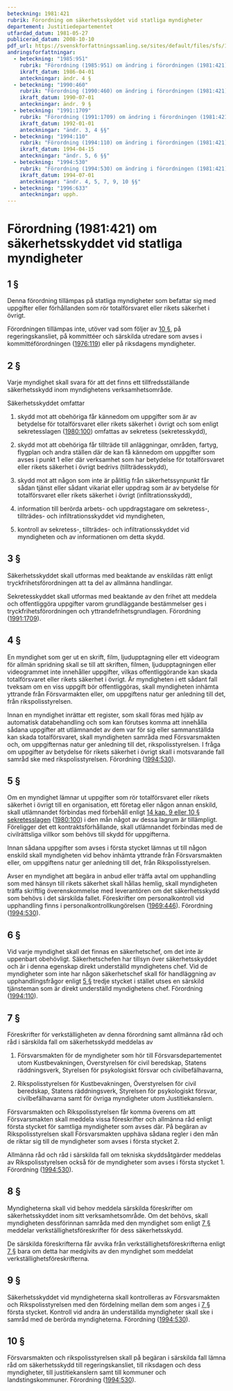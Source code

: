 ```yaml
---
beteckning: 1981:421
rubrik: Förordning om säkerhetsskyddet vid statliga myndigheter
departement: Justitiedepartementet
utfardad_datum: 1981-05-27
publicerad_datum: 2008-10-10
pdf_url: https://svenskforfattningssamling.se/sites/default/files/sfs/1981-05/SFS1981-421.pdf
andringsforfattningar:
  - beteckning: "1985:951"
    rubrik: "Förordning (1985:951) om ändring i förordningen (1981:421) om säkerhetsskyddet vid statliga myndigheter"
    ikraft_datum: 1986-04-01
    anteckningar: ändr. 4 §
  - beteckning: "1990:460"
    rubrik: "Förordning (1990:460) om ändring i förordningen (1981:421) om säkerhetsskyddet vid statliga myndigheter"
    ikraft_datum: 1990-07-01
    anteckningar: ändr. 9 §
  - beteckning: "1991:1709"
    rubrik: "Förordning (1991:1709) om ändring i förordningen (1981:421) om säkerhetsskyddet vid statliga myndigheter"
    ikraft_datum: 1992-01-01
    anteckningar: "ändr. 3, 4 §§"
  - beteckning: "1994:110"
    rubrik: "Förordning (1994:110) om ändring i förordningen (1981:421) om säkerhetsskyddet vid statliga myndigheter"
    ikraft_datum: 1994-04-15
    anteckningar: "ändr. 5, 6 §§"
  - beteckning: "1994:530"
    rubrik: "Förordning (1994:530) om ändring i förordningen (1981:421) om säkerhetsskyddet vid statliga myndigheter"
    ikraft_datum: 1994-07-01
    anteckningar: "ändr. 4, 5, 7, 9, 10 §§"
  - beteckning: "1996:633"
    anteckningar: upph.
---
```


# Förordning (1981:421) om säkerhetsskyddet vid statliga myndigheter

## 1 §

Denna förordning tillämpas på statliga myndigheter som befattar sig med uppgifter eller förhållanden som rör totalförsvaret eller rikets säkerhet i övrigt.

Förordningen tillämpas inte, utöver vad som följer av [10 §](#10), på regeringskansliet, på kommittéer och särskilda utredare som avses i kommittéförordningen ([1976:119](https://selex.se/eli/sfs/1976/119)) eller på riksdagens myndigheter.

## 2 §

Varje myndighet skall svara för att det finns ett tillfredsställande säkerhetsskydd inom myndighetens verksamhetsområde.

Säkerhetsskyddet omfattar

1. skydd mot att obehöriga får kännedom om uppgifter som är av betydelse för totalförsvaret eller rikets säkerhet i övrigt och som enligt sekretesslagen ([1980:100](https://selex.se/eli/sfs/1980/100)) omfattas av sekretess (sekretesskydd),

2. skydd mot att obehöriga får tillträde till anläggningar, områden, fartyg, flygplan och andra ställen där de kan få kännedom om uppgifter som avses i punkt 1 eller där verksamhet som har betydelse för totalförsvaret eller rikets säkerhet i övrigt bedrivs (tillträdesskydd),

3. skydd mot att någon som inte är pålitlig från säkerhetssynpunkt får sådan tjänst eller sådant vikariat eller uppdrag som är av betydelse för totalförsvaret eller rikets säkerhet i övrigt (infiltrationsskydd),

4. information till berörda arbets- och uppdragstagare om sekretess-, tillträdes- och infiltrationsskyddet vid myndigheten,

5. kontroll av sekretess-, tillträdes- och infiltrationsskyddet vid myndigheten och av informationen om detta skydd.

## 3 §

Säkerhetsskyddet skall utformas med beaktande av enskildas rätt enligt tryckfrihetsförordningen att ta del av allmänna handlingar.

Sekretesskyddet skall utformas med beaktande av den frihet att meddela och offentliggöra uppgifter varom grundläggande bestämmelser ges i tryckfrihetsförordningen och yttrandefrihetsgrundlagen. Förordning ([1991:1709](https://selex.se/eli/sfs/1991/1709)).

## 4 §

En myndighet som ger ut en skrift, film, ljudupptagning eller ett videogram för allmän spridning skall se till att skriften, filmen, ljudupptagningen eller videogrammet inte innehåller uppgifter, vilkas offentliggörande kan skada totalförsvaret eller rikets säkerhet i övrigt. Är myndigheten i ett sådant fall tveksam om en viss uppgift bör offentliggöras, skall myndigheten inhämta yttrande från Försvarmakten eller, om uppgiftens natur ger anledning till det, från rikspolisstyrelsen.

Innan en myndighet inrättar ett register, som skall föras med hjälp av automatisk databehandling och som kan förutses komma att innehålla sådana uppgifter att utlämnandet av dem var för sig eller sammanställda kan skada totalförsvaret, skall myndigheten samråda med Försvarsmakten och, om uppgifternas natur ger anledning till det, rikspolisstyrelsen. I fråga om uppgifter av betydelse för rikets säkerhet i övrigt skall i motsvarande fall samråd ske med rikspolisstyrelsen. Förordning ([1994:530](https://selex.se/eli/sfs/1994/530)).

## 5 §

Om en myndighet lämnar ut uppgifter som rör totalförsvaret eller rikets säkerhet i övrigt till en organisation, ett företag eller någon annan enskild, skall utlämnandet förbindas med förbehåll enligt [14 kap. 9 eller 10 § sekretesslagen](https://selex.se/eli/sfs/2009/400#kap14.9) ([1980:100](https://selex.se/eli/sfs/1980/100)) i den mån något av dessa lagrum är tillämpligt. Föreligger det ett kontraktsförhållande, skall utlämnandet förbindas med de civilrättsliga villkor som behövs till skydd för uppgifterna.

Innan sådana uppgifter som avses i första stycket lämnas ut till någon enskild skall myndigheten vid behov inhämta yttrande från Försvarsmakten eller, om uppgiftens natur ger anledning till det, från Rikspolisstyrelsen.

Avser en myndighet att begära in anbud eller träffa avtal om upphandling som med hänsyn till rikets säkerhet skall hållas hemlig, skall myndigheten träffa skriftlig överenskommelse med leverantören om det säkerhetsskydd som behövs i det särskilda fallet. Föreskrifter om personalkontroll vid upphandling finns i personalkontrollkungörelsen ([1969:446](https://selex.se/eli/sfs/1969/446)). Förordning ([1994:530](https://selex.se/eli/sfs/1994/530)).

## 6 §

Vid varje myndighet skall det finnas en säkerhetschef, om det inte är uppenbart obehövligt. Säkerhetschefen har tillsyn över säkerhetsskyddet och är i denna egenskap direkt underställd myndighetens chef. Vid de myndigheter som inte har någon säkerhetschef skall för handläggning av upphandlingsfrågor enligt [5 §](#5) tredje stycket i stället utses en särskild tjänsteman som är direkt underställd myndighetens chef. Förordning ([1994:110](https://selex.se/eli/sfs/1994/110)).

## 7 §

Föreskrifter för verkställigheten av denna förordning samt allmänna råd och råd i särskilda fall om säkerhetsskydd meddelas av

1. Försvarsmakten för de myndigheter som hör till Försvarsdepartementet utom Kustbevakningen, Överstyrelsen för civil beredskap, Statens räddningsverk, Styrelsen för psykologiskt försvar och civilbefälhavarna,

2. Rikspolisstyrelsen för Kustbevakningen, Överstyrelsen för civil beredskap, Statens räddningsverk, Styrelsen för psykologiskt försvar, civilbefälhavarna samt för övriga myndigheter utom Justitiekanslern.

Försvarsmakten och Rikspolisstyrelsen får komma överens om att Försvarsmakten skall meddela vissa föreskrifter och allmänna råd enligt första stycket för samtliga myndigheter som avses där. På begäran av Rikspolisstyrelsen skall Försvarsmakten upphäva sådana regler i den mån de riktar sig till de myndigheter som avses i första stycket 2.

Allmänna råd och råd i särskilda fall om tekniska skyddsåtgärder meddelas av Rikspolisstyrelsen också för de myndigheter som avses i första stycket 1. Förordning ([1994:530](https://selex.se/eli/sfs/1994/530)).

## 8 §

Myndigheterna skall vid behov meddela särskilda föreskrifter om säkerhetsskyddet inom sitt verksamhetsområde. Om det behövs, skall myndigheten dessförinnan samråda med den myndighet som enligt [7 §](#7) meddelar verkställighetsföreskrifter för dess säkerhetsskydd.

De särskilda föreskrifterna får avvika från verkställighetsföreskrifterna enligt [7 §](#7) bara om detta har medgivits av den myndighet som meddelat verkställighetsföreskrifterna.

## 9 §

Säkerhetsskyddet vid myndigheterna skall kontrolleras av Försvarsmakten och Rikspolisstyrelsen med den fördelning mellan dem som anges i [7 §](#7) första stycket. Kontroll vid andra än underställda myndigheter skall ske i samråd med de berörda myndigheterna. Förordning ([1994:530](https://selex.se/eli/sfs/1994/530)).

## 10 §

Försvarsmakten och rikspolisstyrelsen skall på begäran i särskilda fall lämna råd om säkerhetsskydd till regeringskansliet, till riksdagen och dess myndigheter, till justitiekanslern samt till kommuner och landstingskommuner. Förordning ([1994:530](https://selex.se/eli/sfs/1994/530)).
